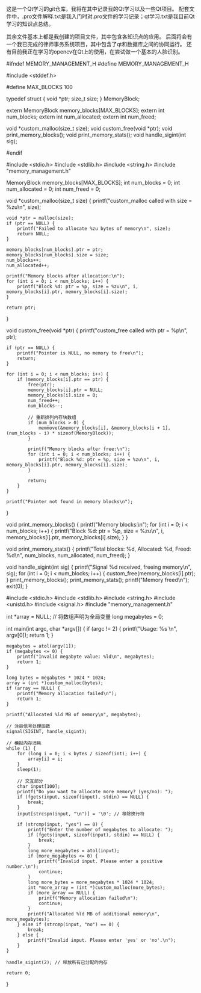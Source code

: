 这是一个Qt学习的git仓库，我将在其中记录我的Qt学习以及一些Qt项目。
配套文件中，.pro文件解释.txt是我入门时对.pro文件的学习记录；qt学习.txt是我目前Qt学习的知识点总结。

其余文件基本上都是我创建的项目文件，其中包含各知识点的应用。
后面将会有一个我已完成的律师事务系统项目，其中包含了qt和数据库之间的协同运行。
还有目前我正在学习的opencv在Qt上的使用，在尝试做一个基本的人脸识别。

#ifndef MEMORY_MANAGEMENT_H
#define MEMORY_MANAGEMENT_H

#include <stddef.h>

#define MAX_BLOCKS 100

typedef struct {
    void *ptr;
    size_t size;
} MemoryBlock;

extern MemoryBlock memory_blocks[MAX_BLOCKS];
extern int num_blocks;
extern int num_allocated;
extern int num_freed;

void *custom_malloc(size_t size);
void custom_free(void *ptr);
void print_memory_blocks();
void print_memory_stats();
void handle_sigint(int sig);

#endif

#include <stdio.h>
#include <stdlib.h>
#include <string.h>
#include "memory_management.h"

MemoryBlock memory_blocks[MAX_BLOCKS];
int num_blocks = 0;
int num_allocated = 0;
int num_freed = 0;

void *custom_malloc(size_t size) {
    printf("custom_malloc called with size = %zu\n", size);

    void *ptr = malloc(size);
    if (ptr == NULL) {
        printf("Failed to allocate %zu bytes of memory\n", size);
        return NULL;
    }

    memory_blocks[num_blocks].ptr = ptr;
    memory_blocks[num_blocks].size = size;
    num_blocks++;
    num_allocated++;

    printf("Memory blocks after allocation:\n");
    for (int i = 0; i < num_blocks; i++) {
        printf("Block %d: ptr = %p, size = %zu\n", i, memory_blocks[i].ptr, memory_blocks[i].size);
    }

    return ptr;
}

void custom_free(void *ptr) {
    printf("custom_free called with ptr = %p\n", ptr);

    if (ptr == NULL) {
        printf("Pointer is NULL, no memory to free\n");
        return;
    }

    for (int i = 0; i < num_blocks; i++) {
        if (memory_blocks[i].ptr == ptr) {
            free(ptr);
            memory_blocks[i].ptr = NULL;
            memory_blocks[i].size = 0;
            num_freed++;
            num_blocks--;

            // 重新排列内存块数组
            if (num_blocks > 0) {
                memmove(&memory_blocks[i], &memory_blocks[i + 1], (num_blocks - i) * sizeof(MemoryBlock));
            }

            printf("Memory blocks after free:\n");
            for (int i = 0; i < num_blocks; i++) {
                printf("Block %d: ptr = %p, size = %zu\n", i, memory_blocks[i].ptr, memory_blocks[i].size);
            }

            return;
        }
    }

    printf("Pointer not found in memory blocks\n");
}

void print_memory_blocks() {
    printf("Memory blocks:\n");
    for (int i = 0; i < num_blocks; i++) {
        printf("Block %d: ptr = %p, size = %zu\n", i, memory_blocks[i].ptr, memory_blocks[i].size);
    }
}

void print_memory_stats() {
    printf("Total blocks: %d, Allocated: %d, Freed: %d\n", num_blocks, num_allocated, num_freed);
}

void handle_sigint(int sig) {
    printf("Signal %d received, freeing memory\n", sig);
    for (int i = 0; i < num_blocks; i++) {
        custom_free(memory_blocks[i].ptr);
    }
    print_memory_blocks();
    print_memory_stats();
    printf("Memory freed\n");
    exit(0);
}

#include <stdio.h>
#include <stdlib.h>
#include <string.h>
#include <unistd.h>
#include <signal.h>
#include "memory_management.h"

int *array = NULL;  // 将数组声明为全局变量
long megabytes = 0;

int main(int argc, char *argv[]) {
    if (argc != 2) {
        printf("Usage: %s <megabytes>\n", argv[0]);
        return 1;
    }

    megabytes = atol(argv[1]);
    if (megabytes <= 0) {
        printf("Invalid megabyte value: %ld\n", megabytes);
        return 1;
    }

    long bytes = megabytes * 1024 * 1024;
    array = (int *)custom_malloc(bytes);
    if (array == NULL) {
        printf("Memory allocation failed\n");
        return 1;
    }

    printf("Allocated %ld MB of memory\n", megabytes);

    // 注册信号处理函数
    signal(SIGINT, handle_sigint);

    // 模拟内存消耗
    while (1) {
        for (long i = 0; i < bytes / sizeof(int); i++) {
            array[i] = i;
        }
        sleep(1);

        // 交互部分
        char input[100];
        printf("Do you want to allocate more memory? (yes/no): ");
        if (fgets(input, sizeof(input), stdin) == NULL) {
            break;
        }
        input[strcspn(input, "\n")] = '\0'; // 移除换行符

        if (strcmp(input, "yes") == 0) {
            printf("Enter the number of megabytes to allocate: ");
            if (fgets(input, sizeof(input), stdin) == NULL) {
                break;
            }
            long more_megabytes = atol(input);
            if (more_megabytes <= 0) {
                printf("Invalid input. Please enter a positive number.\n");
                continue;
            }
            long more_bytes = more_megabytes * 1024 * 1024;
            int *more_array = (int *)custom_malloc(more_bytes);
            if (more_array == NULL) {
                printf("Memory allocation failed\n");
                continue;
            }
            printf("Allocated %ld MB of additional memory\n", more_megabytes);
        } else if (strcmp(input, "no") == 0) {
            break;
        } else {
            printf("Invalid input. Please enter 'yes' or 'no'.\n");
        }
    }

    handle_sigint(2); // 释放所有已分配的内存

    return 0;
}
